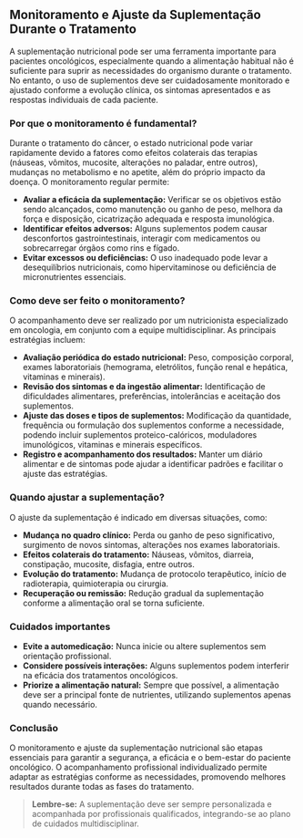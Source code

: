
## Monitoramento e Ajuste da Suplementação Durante o Tratamento

A suplementação nutricional pode ser uma ferramenta importante para pacientes oncológicos, especialmente quando a alimentação habitual não é suficiente para suprir as necessidades do organismo durante o tratamento. No entanto, o uso de suplementos deve ser cuidadosamente monitorado e ajustado conforme a evolução clínica, os sintomas apresentados e as respostas individuais de cada paciente.

### Por que o monitoramento é fundamental?

Durante o tratamento do câncer, o estado nutricional pode variar rapidamente devido a fatores como efeitos colaterais das terapias (náuseas, vômitos, mucosite, alterações no paladar, entre outros), mudanças no metabolismo e no apetite, além do próprio impacto da doença. O monitoramento regular permite:

- **Avaliar a eficácia da suplementação:** Verificar se os objetivos estão sendo alcançados, como manutenção ou ganho de peso, melhora da força e disposição, cicatrização adequada e resposta imunológica.
- **Identificar efeitos adversos:** Alguns suplementos podem causar desconfortos gastrointestinais, interagir com medicamentos ou sobrecarregar órgãos como rins e fígado.
- **Evitar excessos ou deficiências:** O uso inadequado pode levar a desequilíbrios nutricionais, como hipervitaminose ou deficiência de micronutrientes essenciais.

### Como deve ser feito o monitoramento?

O acompanhamento deve ser realizado por um nutricionista especializado em oncologia, em conjunto com a equipe multidisciplinar. As principais estratégias incluem:

- **Avaliação periódica do estado nutricional:** Peso, composição corporal, exames laboratoriais (hemograma, eletrólitos, função renal e hepática, vitaminas e minerais).
- **Revisão dos sintomas e da ingestão alimentar:** Identificação de dificuldades alimentares, preferências, intolerâncias e aceitação dos suplementos.
- **Ajuste das doses e tipos de suplementos:** Modificação da quantidade, frequência ou formulação dos suplementos conforme a necessidade, podendo incluir suplementos proteico-calóricos, moduladores imunológicos, vitaminas e minerais específicos.
- **Registro e acompanhamento dos resultados:** Manter um diário alimentar e de sintomas pode ajudar a identificar padrões e facilitar o ajuste das estratégias.

### Quando ajustar a suplementação?

O ajuste da suplementação é indicado em diversas situações, como:

- **Mudança no quadro clínico:** Perda ou ganho de peso significativo, surgimento de novos sintomas, alterações nos exames laboratoriais.
- **Efeitos colaterais do tratamento:** Náuseas, vômitos, diarreia, constipação, mucosite, disfagia, entre outros.
- **Evolução do tratamento:** Mudança de protocolo terapêutico, início de radioterapia, quimioterapia ou cirurgia.
- **Recuperação ou remissão:** Redução gradual da suplementação conforme a alimentação oral se torna suficiente.

### Cuidados importantes

- **Evite a automedicação:** Nunca inicie ou altere suplementos sem orientação profissional.
- **Considere possíveis interações:** Alguns suplementos podem interferir na eficácia dos tratamentos oncológicos.
- **Priorize a alimentação natural:** Sempre que possível, a alimentação deve ser a principal fonte de nutrientes, utilizando suplementos apenas quando necessário.

### Conclusão

O monitoramento e ajuste da suplementação nutricional são etapas essenciais para garantir a segurança, a eficácia e o bem-estar do paciente oncológico. O acompanhamento profissional individualizado permite adaptar as estratégias conforme as necessidades, promovendo melhores resultados durante todas as fases do tratamento.

> **Lembre-se:** A suplementação deve ser sempre personalizada e acompanhada por profissionais qualificados, integrando-se ao plano de cuidados multidisciplinar.
```
